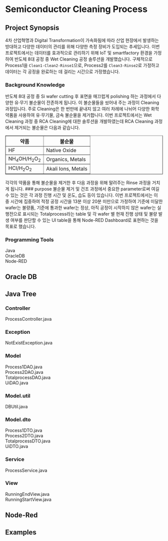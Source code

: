 # Semiconductor Cleaning Process

## Project Synopsis
4차 산업혁명과 Digital Transformation이 가속화됨에 따라 산업 현장에서 발생하는 방대하고 다양한 데이터의 관리를 위해 다양한 측정 장비가 도입되는 추세입니다. 이번 프로젝트에서는 데이터를 효과적으로 관리하기 위해 IoT 및 smartfactory 환경을 가정하여 반도체 8대 공정 중 Wet Cleaning 공정 솔루션을 개발했습니다. 구체적으로 Process1을 `Clean1-Clean2-Rinse1`으로, Process2를 `Clean3-Rinse2`로 가정하고 데이터는 각 공정을 완료하는 데 걸리는 시간으로 가정했습니다.
### Background Knowledge
반도체 8대 공정 중 Si wafer cutting 후 표면을 매끄럽게 polishing 하는 과정에서 다양한 유&#183;무기 불순물이 잔존하게 됩니다. 이 불순물들을 씼어내 주는 과정이 Cleaning 과정입니다. 주로 Cleaning은 한 번만에 끝내지 않고 여러 차례에 나뉘어 다양한 화학 약품을 사용하여 유&#183;무기물, 금속 불순물을 제거합니다. 이번 프로젝트에서는 Wet Cleaning 과정 중 RCA Cleaning에 대한 솔루션을 개발하였는데 RCA Cleaning 과정에서 제거되는 불순물은 다음과 같습니다.<br>
<table border="1">
	<th>약품</th>
	<th>불순물</th>
	<tr>
	    <td>HF</td>
	    <td>Native Oxide</td>
	</tr>
	<tr>
	    <td>NH<sub>4</sub>OH/H<sub>2</sub>O<sub>2</sub></td>
	    <td>Organics, Metals</td>
	</tr>
  <tr>
	    <td>HCI/H<sub>2</sub>O<sub>2</sub></td>
	    <td>Akali Ions, Metals</td>
	</tr>
    </table>
각각의 약품을 통해 불순물을 제거한 후 다음 과정을 위해 말려주는 Rinse 과정을 거치게 됩니다.
### purpose
불순물 제거 및 건조 과정에서 중요한 parameter로써 여길 수 있는 것은 각 과정 진행 시간 및 온도, 습도 등이 있습니다. 이번 프로젝트에서는 이 중 시간에 집중하여 적정 공정 시간을 13분 이상 20분 미만으로 가정하여 기준에 미달한 wafer는 불량품, 기준에 통과한 wafer는 정상, 아직 공정이 시작하지 않은 wafer는 실행전으로 표시되는 Totalprocess라는 table 및 각 wafer 별 현재 진행 상태 및 불량 발생 여부를 판단할 수 있는 UI table을 통해 Node-RED Dashboard로 표현하는 것을 목표로 했습니다.

### Programming Tools

Java<br>
OracleDB<br>
Node-RED<br>
## Oracle DB

## Java Tree

### Controller
ProcessController.java
### Exception
NotExistException.java
### Model
Process1DAO.java<br>
Process2DAO.java<br>
TotalprocessDAO.java<br>
UiDAO.java
### Model.util
DBUtil.java
### Model.dto
Process1DTO.java<br>
Process2DTO.java<br>
TotalprocessDTO.java<br>
UiDTO.java
### Service
ProcessService.java
### View
RunningEndView.java<br>
RunningStartView.java

## Node-Red

## Examples
